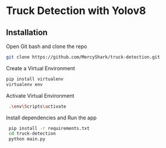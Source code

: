 # Truck Detection with Yolov8

## Installation

Open Git bash and clone the repo

```sh
git clone https://github.com/MercyShark/truck-detection.git
```

Create a Virtual Environment

```sh
pip install virtualenv
virtualenv env
```

Activate Virtual Environment

```sh
 .\env\Scripts\activate
```

Install dependencies and Run the app

```sh
 pip install -r requirements.txt
 cd truck-detection
 python main.py
```
